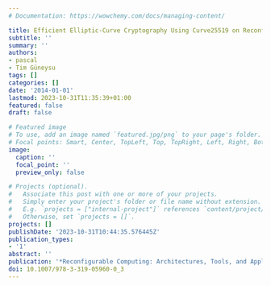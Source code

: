 ```yaml
---
# Documentation: https://wowchemy.com/docs/managing-content/

title: Efficient Elliptic-Curve Cryptography Using Curve25519 on Reconfigurable Devices
subtitle: ''
summary: ''
authors:
- pascal
- Tim Güneysu
tags: []
categories: []
date: '2014-01-01'
lastmod: 2023-10-31T11:35:39+01:00
featured: false
draft: false

# Featured image
# To use, add an image named `featured.jpg/png` to your page's folder.
# Focal points: Smart, Center, TopLeft, Top, TopRight, Left, Right, BottomLeft, Bottom, BottomRight.
image:
  caption: ''
  focal_point: ''
  preview_only: false

# Projects (optional).
#   Associate this post with one or more of your projects.
#   Simply enter your project's folder or file name without extension.
#   E.g. `projects = ["internal-project"]` references `content/project/deep-learning/index.md`.
#   Otherwise, set `projects = []`.
projects: []
publishDate: '2023-10-31T10:44:35.576445Z'
publication_types:
- '1'
abstract: ''
publication: '*Reconfigurable Computing: Architectures, Tools, and Applications (ARC)*'
doi: 10.1007/978-3-319-05960-0_3
---
```

